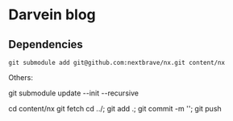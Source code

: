 # Darvein blog

## Dependencies

`git submodule add git@github.com:nextbrave/nx.git content/nx`

Others:

git submodule update --init --recursive

cd content/nx
git fetch
cd ../; git add .; git commit -m ''; git push
